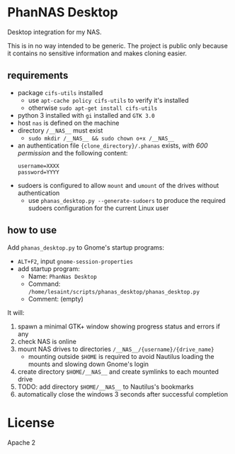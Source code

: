 # PhanNAS Desktop

Desktop integration for my NAS.

This is in no way intended to be generic.
The project is public only because it contains no sensitive information and makes cloning easier.

## requirements

* package `cifs-utils` installed
	* use `apt-cache policy cifs-utils` to verify it's installed
	* otherwise `sudo apt-get install cifs-utils`
* python 3 installed with `gi` installed and `GTK 3.0`
* host `nas` is defined on the machine
* directory `/__NAS__` must exist
	* `sudo mkdir /__NAS__ && sudo chown o+x /__NAS__`
* an authentication file `{clone_directory}/.phanas` exists, *with 600 permission* and the following content:
    ```
    username=XXXX
    password=YYYY
    ```
* sudoers is configured to allow `mount` and `umount` of the drives without authentication
	* use `phanas_desktop.py --generate-sudoers` to produce the required sudoers configuration for the current Linux user

## how to use

Add `phanas_desktop.py` to Gnome's startup programs:
* `ALT+F2`, input `gnome-session-properties`
* add startup program:
	* Name: `PhanNas Desktop`
	* Command: `/home/lesaint/scripts/phanas_desktop/phanas_desktop.py`
	* Comment: (empty)

It will:

1. spawn a minimal GTK+ window showing progress status and errors if any
2. check NAS is online
3. mount NAS drives to directories `/__NAS__/{username}/{drive_name}`
	* mounting outside `$HOME` is required to avoid Nautilus loading the mounts and slowing down Gnome's login
4. create directory `$HOME/__NAS__` and create symlinks to each mounted drive
5. TODO: add directory `$HOME/__NAS__` to Nautilus's bookmarks
6. automatically close the windows 3 seconds after successful completion


# License

Apache 2